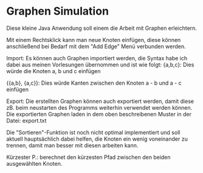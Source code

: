 # Graphen Simulation

Diese kleine Java Anwendung soll einem die Arbeit mit Graphen erleichtern.

Mit einem Rechtsklick kann man neue Knoten einfügen, 
diese können anschließend bei Bedarf mit dem "Add Edge" Menü verbunden werden.

Import: Es können auch Graphen importiert werden, die Syntax habe ich dabei
aus meinen Vorlesungen übernommen und ist wie folgt:
{a,b,c}: Dies würde die Knoten a, b und c einfügen

{{a,b}, {a,c}}: Dies würde Kanten zwischen den Knoten a - b und a - c einfügen

Export: Die erstellten Graphen können auch exportiert werden, damit diese zB.
beim neustarten des Programms weiterhin verwendet werden können.
Die exportierten Graphen laden in dem oben beschreibenen Muster in der Datei:
export.txt

Die "Sortieren"-Funktion ist noch nicht optimal implementiert und soll aktuell hauptsächlich
dabei helfen, die Knoten ein wenig voneinander zu trennen, damit man besser mit
diesen arbeiten kann.

Kürzester P.: berechnet den kürzesten Pfad zwischen den beiden ausgewählten Knoten.
